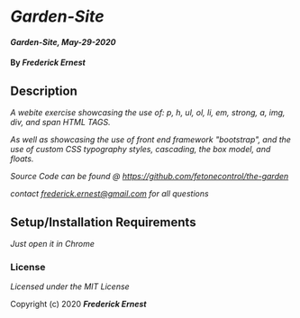 # _Garden-Site_

#### _Garden-Site, May-29-2020_

#### By _**Frederick Ernest**_

## Description

_A webite exercise showcasing the use of:_
_p, h, ul, ol, li, em, strong, a, img, div, and span HTML TAGS._

_As well as showcasing the use of front end framework "bootstrap", and the use of custom CSS typography styles, cascading, the box model, and floats._

_Source Code can be found @ https://github.com/fetonecontrol/the-garden_

_contact frederick.ernest@gmail.com for all questions_

## Setup/Installation Requirements

_Just open it in Chrome_

### License

*Licensed under the MIT License*

Copyright (c) 2020 **_Frederick Ernest_**